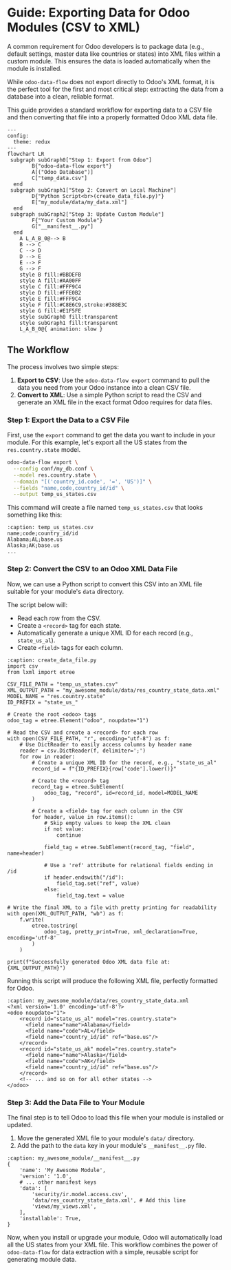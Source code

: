 # Guide: Exporting Data for Odoo Modules (CSV to XML)

A common requirement for Odoo developers is to package data (e.g., default settings, master data like countries or states) into XML files within a custom module. This ensures the data is loaded automatically when the module is installed.

While `odoo-data-flow` does not export directly to Odoo's XML format, it is the perfect tool for the first and most critical step: extracting the data from a database into a clean, reliable format.

This guide provides a standard workflow for exporting data to a CSV file and then converting that file into a properly formatted Odoo XML data file.

```{mermaid}
---
config:
  theme: redux
---
flowchart LR
 subgraph subGraph0["Step 1: Export from Odoo"]
        B{"odoo-data-flow export"}
        A[("Odoo Database")]
        C["temp_data.csv"]
  end
 subgraph subGraph1["Step 2: Convert on Local Machine"]
        D{"Python Script<br>(create_data_file.py)"}
        E["my_module/data/my_data.xml"]
  end
 subgraph subGraph2["Step 3: Update Custom Module"]
        F{"Your Custom Module"}
        G["__manifest__.py"]
  end
    A L_A_B_0@--> B
    B --> C
    C --> D
    D --> E
    E --> F
    G --> F
    style B fill:#BBDEFB
    style A fill:#AA00FF
    style C fill:#FFF9C4
    style D fill:#FFE0B2
    style E fill:#FFF9C4
    style F fill:#C8E6C9,stroke:#388E3C
    style G fill:#E1F5FE
    style subGraph0 fill:transparent
    style subGraph1 fill:transparent
    L_A_B_0@{ animation: slow }
```

## The Workflow

The process involves two simple steps:

1. **Export to CSV**: Use the `odoo-data-flow export` command to pull the data you need from your Odoo instance into a clean CSV file.
2. **Convert to XML**: Use a simple Python script to read the CSV and generate an XML file in the exact format Odoo requires for data files.

### Step 1: Export the Data to a CSV File

First, use the `export` command to get the data you want to include in your module. For this example, let's export all the US states from the `res.country.state` model.

```bash
odoo-data-flow export \
  --config conf/my_db.conf \
  --model res.country.state \
  --domain "[('country_id.code', '=', 'US')]" \
  --fields "name,code,country_id/id" \
  --output temp_us_states.csv
```

This command will create a file named `temp_us_states.csv` that looks something like this:


```{code-block} text
:caption: temp_us_states.csv
name;code;country_id/id
Alabama;AL;base.us
Alaska;AK;base.us
...
```

### Step 2: Convert the CSV to an Odoo XML Data File

Now, we can use a Python script to convert this CSV into an XML file suitable for your module's `data` directory.

The script below will:
- Read each row from the CSV.
- Create a `<record>` tag for each state.
- Automatically generate a unique XML ID for each record (e.g., `state_us_al`).
- Create `<field>` tags for each column.

```{code-block} python
:caption: create_data_file.py
import csv
from lxml import etree

CSV_FILE_PATH = "temp_us_states.csv"
XML_OUTPUT_PATH = "my_awesome_module/data/res_country_state_data.xml"
MODEL_NAME = "res.country.state"
ID_PREFIX = "state_us_"

# Create the root <odoo> tags
odoo_tag = etree.Element("odoo", noupdate="1")

# Read the CSV and create a <record> for each row
with open(CSV_FILE_PATH, "r", encoding="utf-8") as f:
    # Use DictReader to easily access columns by header name
    reader = csv.DictReader(f, delimiter=';')
    for row in reader:
        # Create a unique XML ID for the record, e.g., "state_us_al"
        record_id = f"{ID_PREFIX}{row['code'].lower()}"

        # Create the <record> tag
        record_tag = etree.SubElement(
            odoo_tag, "record", id=record_id, model=MODEL_NAME
        )

        # Create a <field> tag for each column in the CSV
        for header, value in row.items():
            # Skip empty values to keep the XML clean
            if not value:
                continue

            field_tag = etree.SubElement(record_tag, "field", name=header)

            # Use a 'ref' attribute for relational fields ending in /id
            if header.endswith("/id"):
                field_tag.set("ref", value)
            else:
                field_tag.text = value

# Write the final XML to a file with pretty printing for readability
with open(XML_OUTPUT_PATH, "wb") as f:
    f.write(
        etree.tostring(
            odoo_tag, pretty_print=True, xml_declaration=True, encoding='utf-8'
        )
    )

print(f"Successfully generated Odoo XML data file at: {XML_OUTPUT_PATH}")
```

Running this script will produce the following XML file, perfectly formatted for Odoo.

```{code-block} xml
:caption: my_awesome_module/data/res_country_state_data.xml
<?xml version='1.0' encoding='utf-8'?>
<odoo noupdate="1">
    <record id="state_us_al" model="res.country.state">
      <field name="name">Alabama</field>
      <field name="code">AL</field>
      <field name="country_id/id" ref="base.us"/>
    </record>
    <record id="state_us_ak" model="res.country.state">
      <field name="name">Alaska</field>
      <field name="code">AK</field>
      <field name="country_id/id" ref="base.us"/>
    </record>
    <!-- ... and so on for all other states -->
</odoo>
```

### Step 3: Add the Data File to Your Module

The final step is to tell Odoo to load this file when your module is installed or updated.

1.  Move the generated XML file to your module's `data/` directory.
2.  Add the path to the `data` key in your module's `__manifest__.py` file.

```{code-block} python
:caption: my_awesome_module/__manifest__.py
{
    'name': 'My Awesome Module',
    'version': '1.0',
    # ... other manifest keys
    'data': [
        'security/ir.model.access.csv',
        'data/res_country_state_data.xml', # Add this line
        'views/my_views.xml',
    ],
    'installable': True,
}
```

Now, when you install or upgrade your module, Odoo will automatically load all the US states from your XML file. This workflow combines the power of `odoo-data-flow` for data extraction with a simple, reusable script for generating module data.
